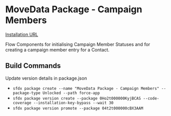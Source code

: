 # MoveData Package - Campaign Members

[Installation URL](https://login.salesforce.com/packaging/installPackage.apexp?p0=04t2t000000cBX3AAM)

Flow Components for initialising Campaign Member Statuses and for creating a campaign member entry for a Contact.

## Build Commands

Update version details in package.json

- `sfdx package create --name "MoveData Package - Campaign Members" --package-type Unlocked --path force-app`
- `sfdx package version create --package 0Ho2t000000KyjBCAS --code-coverage --installation-key-bypass --wait 30`
- `sfdx package version promote --package 04t2t000000cBX3AAM`